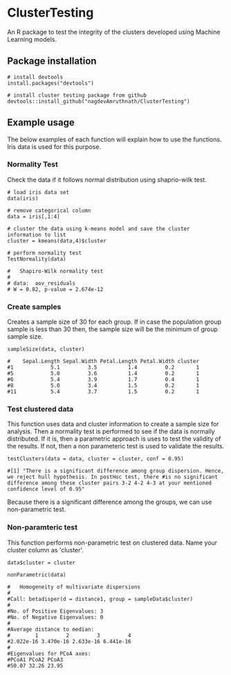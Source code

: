 # ClusterTesting
An R package to test the integrity of the clusters developed using Machine Learning models. 

## Package installation
```
# install devtools
install.packages("devtools")

# install cluster testing package from github
devtools::install_github("nagdevAmruthnath/ClusterTesting")
```

## Example usage

The below examples of each function will explain how to use the functions. Iris data is used for this purpose. 

### Normality Test
Check the data if it follows normal distribution using shaprio-wilk test.

```
# load iris data set
data(iris)

# remove categorical column
data = iris[,1:4]

# cluster the data using k-means model and save the cluster information to list 
cluster = kmeans(data,4)$cluster

# perform normality test
TestNormality(data)

#	Shapiro-Wilk normality test
#
# data:  aov_residuals
# W = 0.82, p-value = 2.674e-12
```

### Create samples
Creates a sample size of 30 for each group. If in case the population group sample is less than 30 then, the sample size will be the minimum of group sample size.

```
sampleSize(data, cluster)

#    Sepal.Length Sepal.Width Petal.Length Petal.Width cluster
#1            5.1         3.5          1.4         0.2       1
#5            5.0         3.6          1.4         0.2       1
#6            5.4         3.9          1.7         0.4       1
#8            5.0         3.4          1.5         0.2       1
#11           5.4         3.7          1.5         0.2       1
```
### Test clustered data
This function uses data and cluster information to create a sample size for analysis. Then a normality test is performed to see if the data is normally distributed. If it is, then a parametric approach is uses to test the validity of the results. If not, then a non parameteric test is used to validate the results.

```
testClusters(data = data, cluster = cluster, conf = 0.95)

#[1] "There is a significant difference among group dispersion. Hence, we reject hull hypothesis. In postHoc test, there #is no significant difference among these cluster pairs 3-2 4-2 4-3 at your mentioned confidence level of 0.95"
```
Because there is a significant difference among the groups, we can use non-parametric test.

### Non-paramteric test
This function performs non-parametric test on clustered data. Name your cluster column as 'cluster'.

```
data$cluster = cluster

nonParametric(data)

#	Homogeneity of multivariate dispersions
#
#Call: betadisper(d = distance1, group = sampleData$cluster)
#
#No. of Positive Eigenvalues: 3
#No. of Negative Eigenvalues: 0
#
#Average distance to median:
#        1         2         3         4 
#2.022e-16 3.470e-16 2.633e-16 6.441e-16 
#
#Eigenvalues for PCoA axes:
#PCoA1 PCoA2 PCoA3 
#50.07 32.26 23.95
```